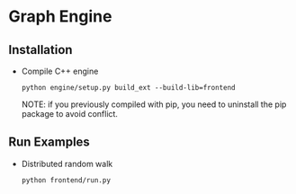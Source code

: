 # Graph Engine

## Installation
- Compile C++ engine
    ```
    python engine/setup.py build_ext --build-lib=frontend
    ```
  NOTE: if you previously compiled with pip, you need to uninstall the pip package to avoid conflict.

## Run Examples

- Distributed random walk 
  ```
  python frontend/run.py
  ```
